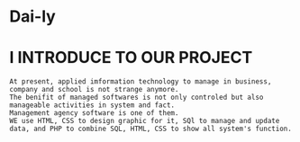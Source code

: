 # Dai-ly

# I INTRODUCE TO OUR PROJECT
    At present, applied imformation technology to manage in business, company and school is not strange anymore.
    The benifit of managed softwares is not only controled but also manageable activities in system and fact. 
    Management agency software is one of them. 
    WE use HTML, CSS to design graphic for it, SQl to manage and update data, and PHP to combine SQL, HTML, CSS to show all system's function.
